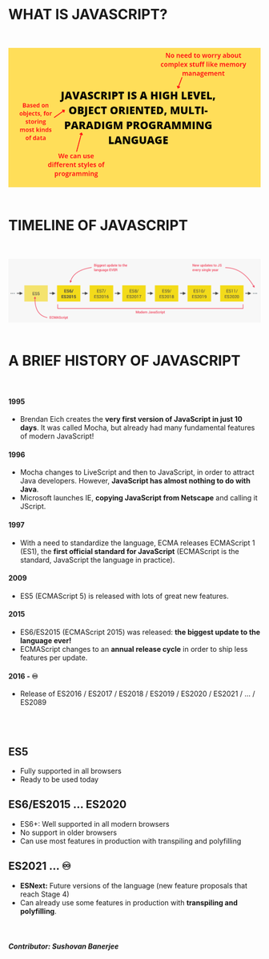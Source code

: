 <br>

# WHAT IS JAVASCRIPT?
<br>

![image](js-1.png)
<br><br>

# TIMELINE OF JAVASCRIPT
<br>

![image](js-2.png)
<br><br>

# A BRIEF HISTORY OF JAVASCRIPT
<br>

#### 1995
- Brendan Eich creates the **very first version of JavaScript in just 10 days**. It was called Mocha, but already had many fundamental features of modern JavaScript!
#### 1996
- Mocha changes to LiveScript and then to JavaScript, in order to attract Java developers. However, **JavaScript has almost nothing to do with Java**.
- Microsoft launches IE, **copying JavaScript from Netscape** and calling it JScript.
#### 1997
- With a need to standardize the language, ECMA releases ECMAScript 1 (ES1), the **first official standard for JavaScript** (ECMAScript is the standard, JavaScript the language in practice).
#### 2009
- ES5 (ECMAScript 5) is released with lots of great new features.
#### 2015
- ES6/ES2015 (ECMAScript 2015) was released: **the biggest update to the language ever!**
- ECMAScript changes to an **annual release cycle** in order to ship less features per update.
#### 2016 - ♾
- Release of ES2016 / ES2017 / ES2018 / ES2019 / ES2020 / ES2021 / … / ES2089

<br><br>
## ES5
- Fully supported in all browsers
- Ready to be used today

## ES6/ES2015 ... ES2020
- ES6+: Well supported in all modern browsers
- No support in older browsers
- Can use most features in production with transpiling and polyfilling

## ES2021 ... ♾
- **ESNext:** Future versions of the language (new feature proposals that reach Stage 4)
- Can already use some features in production with **transpiling and polyfilling**.
<br><br><br>
##### Contributor: Sushovan Banerjee